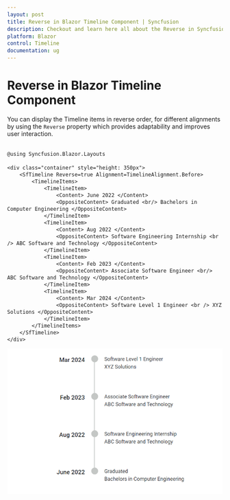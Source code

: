 ```yaml
---
layout: post
title: Reverse in Blazor Timeline Component | Syncfusion
description: Checkout and learn here all about the Reverse in Syncfusion Blazor Timeline component and more details.
platform: Blazor
control: Timeline
documentation: ug
---
```


# Reverse in Blazor Timeline Component

You can display the Timeline items in reverse order, for different alignments by using the `Reverse` property which provides adaptability and improves user interaction.

```cshtml

@using Syncfusion.Blazor.Layouts

<div class="container" style="height: 350px">
    <SfTimeline Reverse=true Alignment=TimelineAlignment.Before>
        <TimelineItems>
            <TimelineItem>
                <Content> June 2022 </Content>
                <OppositeContent> Graduated <br/> Bachelors in Computer Engineering </OppositeContent>
            </TimelineItem>
            <TimelineItem>
                <Content> Aug 2022 </Content>
                <OppositeContent> Software Engineering Internship <br /> ABC Software and Technology </OppositeContent>
            </TimelineItem>
            <TimelineItem>
                <Content> Feb 2023 </Content>
                <OppositeContent> Associate Software Engineer <br/> ABC Software and Technology </OppositeContent>
            </TimelineItem>
            <TimelineItem>
                <Content> Mar 2024 </Content>
                <OppositeContent> Software Level 1 Engineer <br /> XYZ Solutions </OppositeContent>
            </TimelineItem>
        </TimelineItems>
    </SfTimeline>
</div>

```

![Blazor Timeline Component with Common Customized Connector](./images/Blazor-reverse.png)
